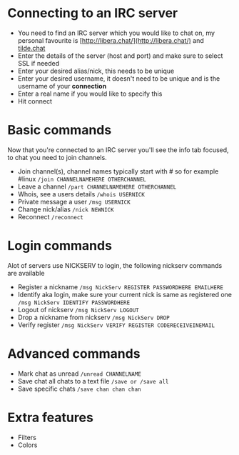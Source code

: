 # Connecting to an IRC server
- You need to find an IRC server which you would like to chat on, my personal favourite is [http://libera.chat/](http://libera.chat/) and [tilde.chat](https://tilde.chat)
- Enter the details of the server (host and port) and make sure to select SSL if needed
- Enter your desired alias/nick, this needs to be unique
- Enter your desired username, it doesn't need to be unique and is the username of your **connection**
- Enter a real name if you would like to specify this
- Hit connect

# Basic commands
Now that you're connected to an IRC server you'll see the info tab focused, to chat you need to join channels.

- Join channel(s), channel names typically start with # so for example #linux
```/join CHANNELNAMEHERE OTHERCHANNEL```
- Leave a channel
```/part CHANNELNAMEHERE OTHERCHANNEL```
- Whois, see a users details
```/whois USERNICK```
- Private message a user
```/msg USERNICK```
- Change nick/alias
```/nick NEWNICK```
- Reconnect
```/reconnect```

# Login commands
Alot of servers use NICKSERV to login, the following nickserv commands are available

- Register a nickname
```/msg NickServ REGISTER PASSWORDHERE EMAILHERE```
- Identify aka login, make sure your current nick is same as registered one
```/msg NickServ IDENTIFY PASSWORDHERE```
- Logout of nickserv
```/msg NickServ LOGOUT```
- Drop a nickname from nickserv
```/msg NickServ DROP```
- Verify register
```/msg NickServ VERIFY REGISTER CODERECEIVEINEMAIL```

# Advanced commands
- Mark chat as unread
```/unread CHANNELNAME```
- Save chat all chats to a text file
```/save or /save all```
- Save specific chats
```/save chan chan chan```

# Extra features
- Filters
- Colors

